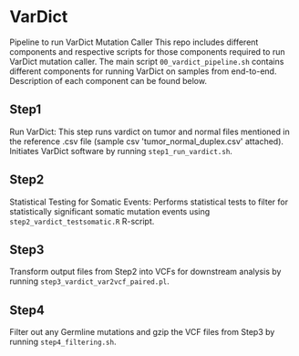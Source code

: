 # VarDict
Pipeline to run VarDict Mutation Caller
This repo includes different components and respective scripts for those components required to run VarDict mutation caller. The main script ```00_vardict_pipeline.sh``` contains different components for running VarDict on samples from end-to-end. Description of each component can be found below.

## Step1
Run VarDict: This step runs vardict on tumor and normal files mentioned in the reference .csv file (sample csv 'tumor_normal_duplex.csv' attached). Initiates VarDict software by running ```step1_run_vardict.sh```.

## Step2
Statistical Testing for Somatic Events: Performs statistical tests to filter for statistically significant somatic mutation events using ```step2_vardict_testsomatic.R``` R-script.

## Step3
Transform output files from Step2 into VCFs for downstream analysis by running ```step3_vardict_var2vcf_paired.pl```.

## Step4
Filter out any Germline mutations and gzip the VCF files from Step3 by running ```step4_filtering.sh```.
